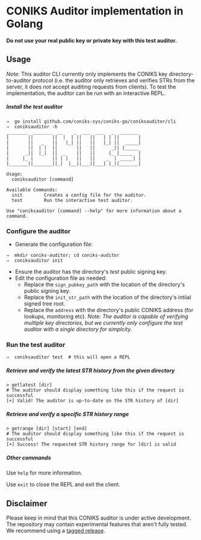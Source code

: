 # CONIKS Auditor implementation in Golang
__Do not use your real public key or private key with this test auditor.__

## Usage

*Note:* This auditor CLI currently only implements the CONIKS key
directory-to-auditor protocol (i.e. the auditor only retrieves and verifies
STRs from the server, it does _not_ accept auditing requests from clients).
To test the implementation, the auditor can be run with an interactive REPL.

##### Install the test auditor
```
⇒  go install github.com/coniks-sys/coniks-go/coniksauditor/cli
⇒  coniksauditor -h
________  _______  __    _  ___  ___   _  _______
|       ||       ||  |  | ||   ||   | | ||       |
|       ||   _   ||   |_| ||   ||   |_| ||  _____|
|       ||  | |  ||       ||   ||      _|| |_____
|      _||  |_|  ||  _    ||   ||     |_ |_____  |
|     |_ |       || | |   ||   ||    _  | _____| |
|_______||_______||_|  |__||___||___| |_||_______|

Usage:
  coniksauditor [command]

Available Commands:
  init        Creates a config file for the auditor.
  test        Run the interactive test auditor.

Use "coniksauditor [command] --help" for more information about a command.
```

### Configure the auditor

- Generate the configuration file:
```
⇒  mkdir coniks-auditor; cd coniks-auditor
⇒  coniksauditor init
```
- Ensure the auditor has the directory's *test* public signing key.
- Edit the configuration file as needed:
    - Replace the `sign_pubkey_path` with the location of the directory's public signing key.
    - Replace the `init_str_path` with the location of the directory's intiial signed tree root.
    - Replace the `address` with the directory's public CONIKS address (for lookups, monitoring etc).
_Note: The auditor is capable of verifying multiple key directories, but
we currently only  configure the test auditor with a single directory for simplcity._

### Run the test auditor

```
⇒  coniksauditor test  # this will open a REPL
```

##### Retrieve and verify the latest STR history from the given directory
```
> getlatest [dir]
# The auditor should display something like this if the request is successful
[+] Valid! The auditor is up-to-date on the STR history of [dir]
```

##### Retrieve and verify a specific STR history range
```
> getrange [dir] [start] [end]
# The auditor should display something like this if the request is successful
[+] Success! The requested STR history range for [dir] is valid
```

##### Other commands

Use `help` for more information.

Use `exit` to close the REPL and exit the client.

## Disclaimer
Please keep in mind that this CONIKS auditor is under active development.
The repository may contain experimental features that aren't fully tested.
We recommend using a [tagged release](https://github.com/coniks-sys/coniks-go/releases).
